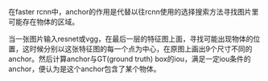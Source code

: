在faster rcnn中，anchor的作用是代替以往rcnn使用的选择搜索方法寻找图片里可能存在物体的区域。

当一张图片输入resnet或vgg，在最后一层的特征图上面，寻找可能出现物体的位置，这时候分别以这张特征图的每一个点为中心，在原图上画出9个尺寸不同的anchor。然后计算anchor与GT(ground truth) box的iou，满足一定iou条件的anchor，便认为是这个anchor包含了某个物体。